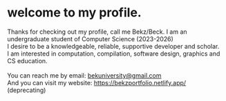 # welcome to my profile.
Thanks for checking out my profile, call me Bekz/Beck.
I am an undergraduate student of Computer Science (2023-2026) <br>
I desire to be a knowledgeable, reliable, supportive developer and scholar. <br>
I am interested in computation, compilation, software design, graphics and CS education.<br>
<br>
You can reach me by email: bekuniversity@gmail.com <br>
And you can visit my website: https://bekzportfolio.netlify.app/ (deprecating)
<!--
**bek000han/bek000han** is a ✨ _special_ ✨ repository because its `README.md` (this file) appears on your GitHub profile.

Here are some ideas to get you started:

- 🔭 I’m currently working on ...
- 🌱 I’m currently learning ...
- 👯 I’m looking to collaborate on ...
- 🤔 I’m looking for help with ...
- 💬 Ask me about ...
- 📫 How to reach me: ...
- 😄 Pronouns: ...
- ⚡ Fun fact: ...
-->
